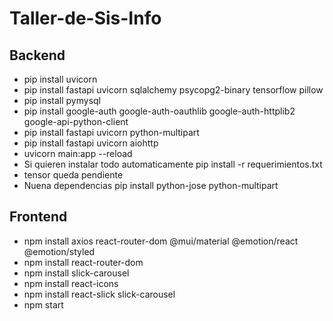 # Taller-de-Sis-Info

## Backend
- pip install uvicorn
- pip install fastapi uvicorn sqlalchemy psycopg2-binary tensorflow pillow
- pip install pymysql
- pip install google-auth google-auth-oauthlib google-auth-httplib2 google-api-python-client
- pip install fastapi uvicorn python-multipart
- pip install fastapi uvicorn aiohttp
- uvicorn main:app --reload
- Si quieren instalar todo automaticamente  pip install -r requerimientos.txt
- tensor queda pendiente
- Nuena dependencias pip install python-jose python-multipart
## Frontend
- npm install axios react-router-dom @mui/material @emotion/react @emotion/styled
- npm install react-router-dom
- npm install slick-carousel
- npm install react-icons
- npm install react-slick slick-carousel
- npm start
